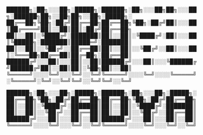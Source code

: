 
██████╗░██╗░░░██╗░█████╗░██████╗░██╗░░░██╗██╗░░░██╗░██████╗██╗░░██╗██╗░░██╗░█████╗░
██╔══██╗╚██╗░██╔╝██╔══██╗██╔══██╗╚██╗░██╔╝██║░░░██║██╔════╝██║░░██║██║░██╔╝██╔══██╗
██║░░██║░╚████╔╝░███████║██║░░██║░╚████╔╝░██║░░░██║╚█████╗░███████║█████═╝░███████║
██║░░██║░░╚██╔╝░░██╔══██║██║░░██║░░╚██╔╝░░██║░░░██║░╚═══██╗██╔══██║██╔═██╗░██╔══██║
██████╔╝░░░██║░░░██║░░██║██████╔╝░░░██║░░░╚██████╔╝██████╔╝██║░░██║██║░╚██╗██║░░██║
╚═════╝░░░░╚═╝░░░╚═╝░░╚═╝╚═════╝░░░░╚═╝░░░░╚═════╝░╚═════╝░╚═╝░░╚═╝╚═╝░░╚═╝╚═╝░░╚═╝

██████╗░██╗░░░██╗░█████╗░██████╗░██╗░░░██╗░█████╗░
██╔══██╗╚██╗░██╔╝██╔══██╗██╔══██╗╚██╗░██╔╝██╔══██╗
██║░░██║░╚████╔╝░███████║██║░░██║░╚████╔╝░███████║
██║░░██║░░╚██╔╝░░██╔══██║██║░░██║░░╚██╔╝░░██╔══██║
██████╔╝░░░██║░░░██║░░██║██████╔╝░░░██║░░░██║░░██║
╚═════╝░░░░╚═╝░░░╚═╝░░╚═╝╚═════╝░░░░╚═╝░░░╚═╝░░╚═╝


